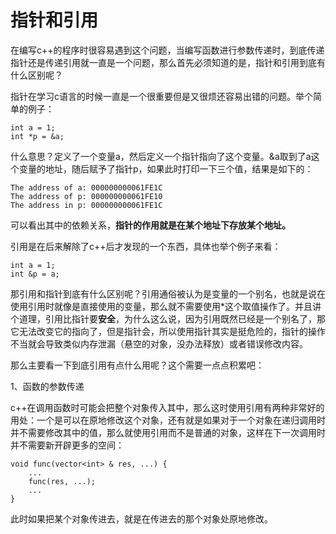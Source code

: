 # 指针和引用

在编写c++的程序时很容易遇到这个问题，当编写函数进行参数传递时，到底传递指针还是传递引用就一直是一个问题，那么首先必须知道的是，指针和引用到底有什么区别呢？

指针在学习c语言的时候一直是一个很重要但是又很烦还容易出错的问题。举个简单的例子：

```
int a = 1;
int *p = &a;
```

什么意思？定义了一个变量a，然后定义一个指针指向了这个变量。&a取到了a这个变量的地址，随后赋予了指针p，如果此时打印一下三个值，结果是如下的：

```
The address of a: 000000000061FE1C
The address of p: 000000000061FE10
The address in p: 000000000061FE1C
```

可以看出其中的依赖关系，**指针的作用就是在某个地址下存放某个地址。**

引用是在后来解除了c++后才发现的一个东西，具体也举个例子来看：

```
int a = 1;
int &p = a;
```

那引用和指针到底有什么区别呢？引用通俗被认为是变量的一个别名，也就是说在使用引用时就像是直接使用的变量，那么就不需要使用*这个取值操作了。并且讲个道理，引用比指针要**安全**，为什么这么说，因为引用既然已经是一个别名了，那它无法改变它的指向了，但是指针会，所以使用指针其实是挺危险的，指针的操作不当就会导致类似内存泄漏（悬空的对象，没办法释放）或者错误修改内容。

那么主要看一下到底引用有点什么用呢？这个需要一点点积累吧：

1、函数的参数传递

c++在调用函数时可能会把整个对象传入其中，那么这时使用引用有两种非常好的用处：一个是可以在原地修改这个对象，还有就是如果对于一个对象在递归调用时并不需要修改其中的值，那么就使用引用而不是普通的对象，这样在下一次调用时并不需要新开辟更多的空间：

```
void func(vector<int> & res, ...) {
    ...
    func(res, ...);
    ...
} 
```

此时如果把某个对象传进去，就是在传进去的那个对象处原地修改。



